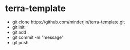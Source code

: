 # terra-template

- git clone https://github.com/minderjin/terra-template.git
- git init
- git add .
- git commit -m "message"
- git push
